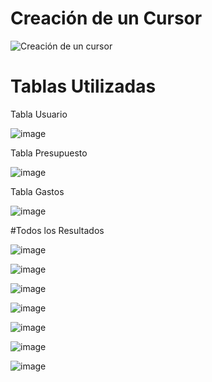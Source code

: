 # Creación de un Cursor
![Creación de un cursor](https://github.com/user-attachments/assets/231baf2d-0b75-476f-a35f-74bb755dd90f)

# Tablas Utilizadas

Tabla Usuario

![image](https://github.com/user-attachments/assets/57487c85-6b9a-4c33-aed7-c4d8d026946e)

Tabla Presupuesto

![image](https://github.com/user-attachments/assets/3567ff88-26a7-483e-b339-6e0f8d06f135)

Tabla Gastos

![image](https://github.com/user-attachments/assets/f6b551fb-7f35-4ded-a2e4-7bc28b485a3d)

#Todos los Resultados

![image](https://github.com/user-attachments/assets/af54df79-e100-4afa-bf42-8d3460633740)

![image](https://github.com/user-attachments/assets/6f858e2d-5794-468e-b492-1be4837ac790)

![image](https://github.com/user-attachments/assets/e729c428-7864-4d71-8eee-cee86d860546)

![image](https://github.com/user-attachments/assets/63c16882-a9d6-40aa-aad2-c286d14f0e1d)

![image](https://github.com/user-attachments/assets/c5f2086f-36db-4c0c-94b4-e58f374e4264)

![image](https://github.com/user-attachments/assets/ab1a89c7-bd60-4f6a-bb42-cbe0371e5291)

![image](https://github.com/user-attachments/assets/8a18a5f1-7540-4021-b00f-73ee0f18ef66)









